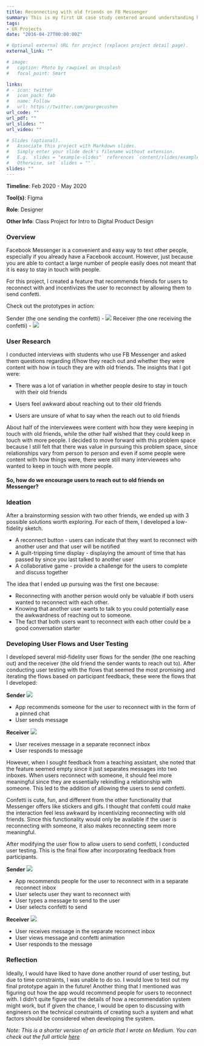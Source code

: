 ```yaml
---
title: Reconnecting with old friends on FB Messenger
summary: This is my first UX case study centered around understanding how we can help people reconnect with their old friends through Facebook Messenger. I was the sole designer for this project but received feedback and mentorship from teaching assistants and classmates along the way.
tags:
- UX Projects
date: "2016-04-27T00:00:00Z"

# Optional external URL for project (replaces project detail page).
external_link: ""

# image:
#   caption: Photo by rawpixel on Unsplash
#   focal_point: Smart

links:
# - icon: twitter
#   icon_pack: fab
#   name: Follow
#   url: https://twitter.com/georgecushen
url_code: ""
url_pdf: ""
url_slides: ""
url_video: ""

# Slides (optional).
#   Associate this project with Markdown slides.
#   Simply enter your slide deck's filename without extension.
#   E.g. `slides = "example-slides"` references `content/slides/example-slides.md`.
#   Otherwise, set `slides = ""`.
slides: ""
---
```

__Timeline__: Feb 2020 - May 2020

__Tool(s)__: Figma

__Role__: Designer

__Other Info__: Class Project for Intro to Digital Product Design

### Overview
Facebook Messenger is a convenient and easy way to text other people, especially if you already have a Facebook account. However, just because you are able to contact a large number of people easily does not meant that it is easy to stay in touch with people.

For this project, I created a feature that recommends friends for users to reconnect with and incentivizes the user to reconnect by allowing them to send confetti.

Check out the prototypes in action:

Sender (the one sending the confetti) - ![](sender.gif)
Receiver (the one receiving the confetti) - ![](receiver.gif)

### User Research
I conducted interviews with students who use FB Messenger and asked them questions regarding if/how they reach out and whether they were content with how in touch they are with old friends. The insights that I got were:

* There was a lot of variation in whether people desire to stay in touch with their old friends

* Users feel awkward about reaching out to their old friends

* Users are unsure of what to say when the reach out to old friends

About half of the interviewees were content with how they were keeping in touch with old friends, while the other half wished that they could keep in touch with more people. I decided to move forward with this problem space because I still felt that there was value in pursuing this problem space, since relationships vary from person to person and even if some people were content with how things were, there were still many interviewees who wanted to keep in touch with more people.


#### So, how do we encourage users to reach out to old friends on Messenger?

### Ideation
After a brainstorming session with two other friends, we ended up with 3 possible solutions worth exploring. For each of them, I developed a low-fidelity sketch.

* A reconnect button - users can indicate that they want to reconnect with another user and that user will be notified
* A guilt-tripping time display - displaying the amount of time that has passed by since you last talked to another user
* A collaborative game - provide a challenge for the users to complete and discuss together

The idea that I ended up pursuing was the first one because:

* Reconnecting with another person would only be valuable if both users wanted to reconnect with each other.
* Knowing that another user wants to talk to you could potentially ease the awkwardness of reaching out to someone.
* The fact that both users want to reconnect with each other could be a good conversation starter

### Developing User Flows and User Testing
I developed several mid-fidelity user flows for the sender (the one reaching out) and the receiver (the old friend the sender wants to reach out to). After conducting user testing with the flows that seemed the most promising and iterating the flows based on participant feedback, these were the flows that I developed:


__Sender__
![](final1.jpg)

* App recommends someone for the user to reconnect with in the form of a pinned chat
* User sends message

__Receiver__
![](final2.jpg)

* User receives message in a separate reconnect inbox
* User responds to message

However, when I sought feedback from a teaching assistant, she noted that the feature seemed empty since it just separates messages into two inboxes. When users reconnect with someone, it should feel more meaningful since they are essentially rekindling a relationship with someone. This led to the addition of allowing the users to send confetti.

Confetti is cute, fun, and different from the other functionality that Messenger offers like stickers and gifs. I thought that confetti could make the interaction feel less awkward by incentivizing reconnecting with old friends. Since this functionality would only be available if the user is reconnecting with someone, it also makes reconnecting seem more meaningful.

After modifying the user flow to allow users to send confetti, I conducted user testing. This is the final flow after incorporating feedback from participants.

__Sender__
![](final.jpg)

* App recommends people for the user to reconnect with in a separate reconnect inbox
* User selects user they want to reconnect with
* User types a message to send to the user
* User selects confetti to send

__Receiver__
![](group8.jpg)

* User receives message in the separate reconnect inbox
* User views message and confetti animation
* User responds to the message

### Reflection
Ideally, I would have liked to have done another round of user testing, but due to time constraints, I was unable to do so.  I would love to test out my final prototype again in the future! Another thing that I mentioned was figuring out how the app would recommend people for users to reconnect with. I didn’t quite figure out the details of how a recommendation system might work, but if given the chance, I would be open to discussing with engineers on the technical constraints of creating such a system and what factors should be considered when developing the system.


*Note: This is a shorter version of an article that I wrote on Medium. You can check out the full article [here](https://yiemwang.medium.com/reconnecting-people-with-their-old-friends-messenger-case-study-19985a2a3e2b)*







